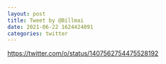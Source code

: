 ```yaml
--- 
layout: post 
title: Tweet by @Billmai 
date: 2021-06-22 1624424091 
categories: twitter 
--- 
```

https://twitter.com/o/status/1407562754475528192
